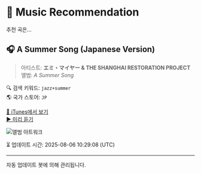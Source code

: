
# 🎵 Music Recommendation

추천 곡은...

## 🎧 A Summer Song (Japanese Version)  
> 아티스트: **エミ・マイヤー & THE SHANGHAI RESTORATION PROJECT**  
> 앨범: _A Summer Song_  

🔍 검색 키워드: `jazz+summer`  
🌎 국가 스토어: `JP`

[🔗 iTunes에서 보기](https://music.apple.com/jp/album/a-summer-song-japanese-version/370087228?i=370087283&uo=4)  
[▶️ 미리 듣기](https://audio-ssl.itunes.apple.com/itunes-assets/AudioPreview125/v4/85/4d/21/854d213c-836a-7986-b2b4-ad0aced983ff/mzaf_9297629720191727921.plus.aac.p.m4a)

![앨범 아트워크](https://is1-ssl.mzstatic.com/image/thumb/Music124/v4/21/67/e4/2167e4dc-1be6-8f83-049b-6c2feb4187a9/mzi.kambymsb.jpg/100x100bb.jpg)

⏳ 업데이트 시간: 2025-08-06 10:29:08 (UTC)

---
자동 업데이트 봇에 의해 관리됩니다.
